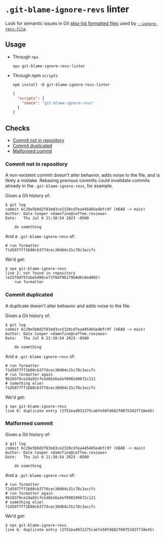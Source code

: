 # `.git-blame-ignore-revs` linter

Look for semantic issues in Git [skip-list formatted files](https://git-scm.com/docs/git-fsck#Documentation/git-fsck.txt-fsckskipList) used by [`--ignore-revs-file`](https://git-scm.com/docs/git-blame#Documentation/git-blame.txt---ignore-revs-fileltfilegt).

## Usage

- Through `npx`

  ```console
  npx git-blame-ignore-revs-linter
  ```

- Through npm `scripts`

  ```console
  npm install -D git-blame-ignore-revs-linter
  ```

  ```json
  {
    "scripts": {
      "check": "git-blame-ignore-revs"
    }
  }
  ```

## Checks

- [Commit not in repository](#commit-not-in-repository)
- [Commit duplicated](#commit-duplicated)
- [Malformed commit](#malformed-commit)

### Commit not in repository

A non-existent commit doesn't alter behavior, adds noise to the file,
and is likely a mistake. Rebasing previous commits could invalidate
commits already in the `.git-blame-ignore-revs`, for example.

Given a Git history of:

```console
$ git log
commit 6c29e5b0d2f83e03ce2320cd7ea445465e4bfc9f (HEAD -> main)
Author: Dale Cooper <damnfine@coffee.reviews>
Date:   Thu Jul 6 21:38:54 2023 -0500

    do something
```

And a `.git-blame-ignore-revs` of:

```shell
# run formatter
71d5077ff1b80cb377dcec30d64c31c78c3accfc
```

We'd get:

```console
$ npx git-blame-ignore-revs
line 2: not found in repository (e25f0d75fabe5d00ce73f8df96179b8d6c8ed082)
    run formatter
```

### Commit duplicated

A duplicate doesn't alter behavior and adds noise to the file.

Given a Git history of:

```console
$ git log
commit 6c29e5b0d2f83e03ce2320cd7ea445465e4bfc9f (HEAD -> main)
Author: Dale Cooper <damnfine@coffee.reviews>
Date:   Thu Jul 6 21:38:54 2023 -0500

    do something
```

And a `.git-blame-ignore-revs` of:

```shell
# run formatter
71d5077ff1b80cb377dcec30d64c31c78c3accfc
# run formatter again
9b183f9ce24a93cfe1d6b16a3ef0902d9672c121
# something else!
71d5077ff1b80cb377dcec30d64c31c78c3accfc
```

We'd get:

```console
$ npx git-blame-ignore-revs
line 6: duplicate entry (2f52ead931375cabfe50fd682f0075342f710e45)
```

### Malformed commit

Given a Git history of:

```console
$ git log
commit 6c29e5b0d2f83e03ce2320cd7ea445465e4bfc9f (HEAD -> main)
Author: Dale Cooper <damnfine@coffee.reviews>
Date:   Thu Jul 6 21:38:54 2023 -0500

    do something
```

And a `.git-blame-ignore-revs` of:

```shell
# run formatter
71d5077ff1b80cb377dcec30d64c31c78c3accfc
# run formatter again
9b183f9ce24a93cfe1d6b16a3ef0902d9672c121
# something else!
71d5077ff1b80cb377dcec30d64c31c78c3accfc
```

We'd get:

```console
$ npx git-blame-ignore-revs
line 6: duplicate entry (2f52ead931375cabfe50fd682f0075342f710e45)
```

